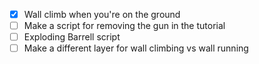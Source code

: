 - [x] Wall climb when you're on the ground
- [ ] Make a script for removing the gun in the tutorial
- [ ] Exploding Barrell script
- [ ] Make a different layer for wall climbing vs wall running
